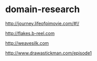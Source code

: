 # domain-research

http://journey.lifeofpimovie.com/#!/

http://flakes.b-reel.com

http://weavesilk.com 

http://www.drawastickman.com/episode1